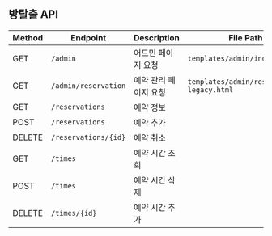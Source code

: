 ## 방탈출 API

| Method | Endpoint             | Description  | File Path                                 | Controller Type   |
|--------|----------------------|--------------|-------------------------------------------|-------------------|
| GET    | `/admin`             | 어드민 페이지 요청   | `templates/admin/index.html`              | `@Controller`     |
| GET    | `/admin/reservation` | 예약 관리 페이지 요청 | `templates/admin/reservation-legacy.html` | `@Controller`     |
| GET    | `/reservations`      | 예약 정보        |                                           | `@RestController` |
| POST   | `/reservations`      | 예약 추가        |                                           | `@RestController` |
| DELETE | `/reservations/{id}` | 예약 취소        |                                           | `@RestController` |
| GET | `/times` | 예약 시간 조회        |                                           | `@RestController` |
| POST | `/times` | 예약 시간 삭제        |                                           | `@RestController` |
| DELETE | `/times/{id}` | 예약 시간 추가        |                                           | `@RestController` |
